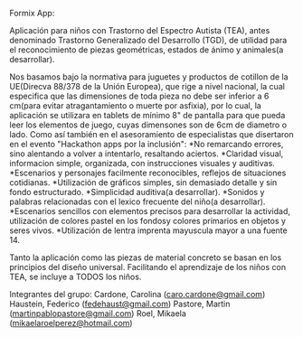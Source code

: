 Formix App:

Aplicación para niños con Trastorno del Espectro Autista (TEA), antes denominado Trastorno Generalizado del Desarrollo (TGD), de utilidad para el reconocimiento de piezas geométricas, estados de ánimo y animales(a desarrollar).

Nos basamos bajo la normativa para juguetes y productos de cotillon de la UE(Direcva 88/378 de la Unión
Europea), que rige a nivel nacional, la cual especifica que las dimensiones de toda pieza no debe ser inferior a 6 cm(para evitar atragantamiento o muerte por asfixia), por lo cual, la aplicación se utilizara en tablets de mínimo 8" de pantalla para que pueda leer los elementos de juego, cuyas dimensones son de 6cm de diametro o lado.
Como así también en el asesoramiento de especialistas que disertaron en el evento "Hackathon apps por la inclusión":
*No remarcando errores, sino alentando a volver a intentarlo, resaltando aciertos.
*Claridad visual, informacion simple, organizada, con instrucciones visuales y auditivas.
*Escenarios y personajes facilmente reconocibles, reflejos de situaciones cotidianas.
*Utilización de gráficos simples, sin demasiado detalle y sin fondo estructurado.
*Simplicidad auditiva(a desarrollar).
*Sonidos y palabras relacionadas con el lexico frecuente del niño(a desarrollar).
*Escenarios sencillos con elementos precisos para desarrollar la actividad, utilización de colores pastel en los fondosy colores primarios en objetos y seres vivos.
*Utilización de lentra imprenta mayuscula mayor a una fuente 14.

Tanto la aplicación como las piezas de material concreto se basan en los principios del diseño universal. Facilitando el aprendizaje de los niños con TEA, se incluye a TODOS los niños.




Integrantes del grupo:
Cardone, Carolina (caro.cardone@gmail.com)
Haustein, Federico (fedehaust@gmail.com)
Pastore, Martin (martinpablopastore@gmail.com)
Roel, Mikaela (mikaelaroelperez@hotmail.com)
